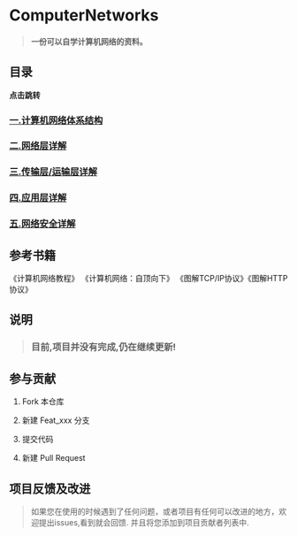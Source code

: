# ComputerNetworks

>#### 一份可以自学计算机网络的资料。

## 目录 

 **点击跳转**

 ### <a href="md/计算机网络体系结构.md">一.计算机网络体系结构</a>

 ### <a href="md/网络层详解.md">二.网络层详解</a>

 ### <a href="md/传输层&运输层详解.md">三.传输层/运输层详解</a>

 ### <a href="md/应用层详解.md">四.应用层详解</a>

 ### <a href="md/网络安全.md">五.网络安全详解</a>


## 参考书籍

《计算机网络教程》 《计算机网络：自顶向下》 《图解TCP/IP协议》《图解HTTP协议》

## 说明

>### 目前,项目并没有完成,仍在继续更新!

## 参与贡献

1. Fork 本仓库
   
2. 新建 Feat_xxx 分支
   
3. 提交代码
   
4. 新建 Pull Request


## 项目反馈及改进

> 如果您在使用的时候遇到了任何问题，或者项目有任何可以改进的地方，欢迎提出issues,看到就会回馈.
> 并且将您添加到项目贡献者列表中.